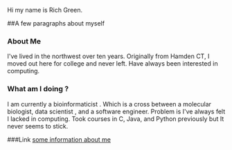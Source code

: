 Hi my name is Rich Green.

##A few paragraphs about myself

### About Me
I've lived in the northwest over ten years. Originally from Hamden CT, I moved out here for college and never left. Have always been interested in computing.

### What am I doing ?
I am currently a bioinformaticist . Which is a cross between a molecular biologist, data scientist , and a software engineer. Problem is I've always felt I lacked in computing. Took courses in C, Java, and Python previously but It never seems to stick.

###Link
[some information about me](http://viromics.washington.edu/people.html)

